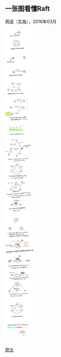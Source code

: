 
## 一张图看懂Raft
周遥（玄胤），2016年03月

![一张图看懂Raft](images/一张图看懂Raft.jpg)

[原文](http://www.seflerzhou.net/post-109.html)

